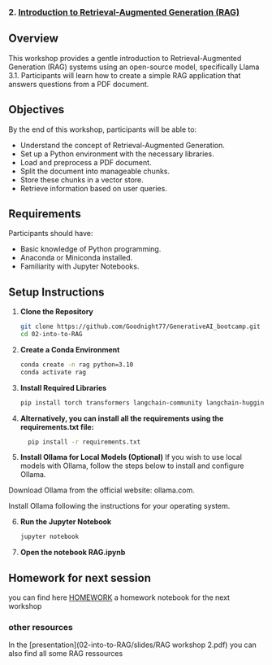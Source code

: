 ### 2. [Introduction to Retrieval-Augmented Generation (RAG)](02-into-to-RAG/)


## Overview

This workshop provides a gentle introduction to Retrieval-Augmented Generation (RAG) systems using an open-source model, specifically Llama 3.1. Participants will learn how to create a simple RAG application that answers questions from a PDF document.

## Objectives

By the end of this workshop, participants will be able to:

- Understand the concept of Retrieval-Augmented Generation.
- Set up a Python environment with the necessary libraries.
- Load and preprocess a PDF document.
- Split the document into manageable chunks.
- Store these chunks in a vector store.
- Retrieve information based on user queries.

## Requirements

Participants should have:

- Basic knowledge of Python programming.
- Anaconda or Miniconda installed.
- Familiarity with Jupyter Notebooks.

## Setup Instructions

1. **Clone the Repository**
   ```bash
   git clone https://github.com/Goodnight77/GenerativeAI_bootcamp.git
   cd 02-into-to-RAG
2. **Create a Conda Environment**
    ```bash
    conda create -n rag python=3.10
    conda activate rag
3. **Install Required Libraries**
    ```bash
    pip install torch transformers langchain-community langchain-huggingface notebook==7.1.2 pandas faiss-cpu scikit-learn
4. **Alternatively, you can install all the requirements using the requirements.txt file:**
    ```bash
      pip install -r requirements.txt
5. **Install Ollama for Local Models (Optional)**
If you wish to use local models with Ollama, follow the steps below to install and configure Ollama.

Download Ollama from the official website: ollama.com.

Install Ollama following the instructions for your operating system.

6. **Run the Jupyter Notebook**
    ```bash
    jupyter notebook
7. **Open the notebook RAG.ipynb**

## Homework for next session
you can find here [HOMEWORK](02-into-to-RAG/Homework/Gemini_Pro_RAG.ipynb) a homework notebook for the next workshop 

### other resources
In the [presentation](02-into-to-RAG/slides/RAG  workshop 2.pdf) you can also find all some RAG ressources 


